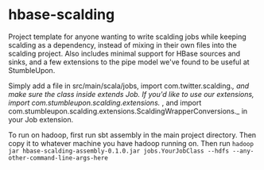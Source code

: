 hbase-scalding
==============

Project template for anyone wanting to write scalding jobs while keeping scalding as a dependency, instead of mixing in their own files into the scalding project. Also includes minimal support for HBase sources and sinks, and a few extensions to the pipe model we've found to be useful at StumbleUpon. 

Simply add a file in src/main/scala/jobs, import com.twitter.scalding._, and make sure the class inside extends Job.
If you'd like to use our extensions, import com.stumbleupon.scalding.extensions._ , 
and import com.stumbleupon.scalding.extensions.ScaldingWrapperConversions._ in your Job extension.

To run on hadoop, first run sbt assembly in the main project directory.
Then copy it to whatever machine you have hadoop running on.
Then run `hadoop jar hbase-scalding-assembly-0.1.0.jar jobs.YourJobClass --hdfs --any-other-command-line-args-here`
